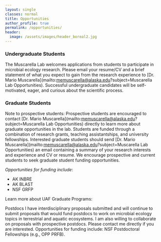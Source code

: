 ```yaml
---
layout: single
classes: normal
title: Opportunities
author_profile: true
permalink: /opportunities/
header:
  image: /assets/images/header_boreal2.jpg
---
```


### Undergraduate Students
The Muscarella Lab welcomes applications from students to participate in microbial ecology research. Please email your resume/CV and a brief statement of what you expect to gain from the research experience to [Dr. Mario Muscarella](mailto:memuscarella@alaska.edu?subject=Muscarella Lab Opportunities). Successful undergraduate candidates will be self-motivated, eager, and curious about the scientific process.

### Graduate Students
Note to prospective students: Prospective students are encouraged to contact [Dr. Mario Muscarella](mailto:memuscarella@alaska.edu?subject=Muscarella Lab Opportunities) directly to learn more about graduate opportunities in the lab. Students are funded through a combination of research grants, teaching assistantships, and university fellowships. Interested graduate students should send [Dr. Mario Muscarella](mailto:memuscarella@alaska.edu?subject=Muscarella Lab Opportunities) an email containing a summary of your research interests and experience and CV or resume. We encourage prospective and current students to seek graduate student funding opportunities.  

*Opportunities for funding include*:
+ AK INBRE
+ AK BLAST
+ NSF GRFP

Learn more about UAF Graduate Programs:
​


Postdocs
I have interdisciplinary proposals submitted and will continue to submit proposals that would fund postdocs to work on microbial ecology topics in terrestrial and aquatic ecosystems. I am also willing to collaborate on proposals with prospective postdocs. Please contact me directly if you are interested. Opportunities for funding include:
NSF Postdoctoral Fellowships (e.g., OPP PRFB). 

